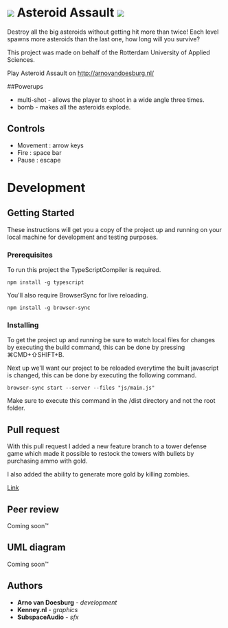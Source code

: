 #  ![](https://raw.githubusercontent.com/ArnovanDoesburg/CMTPRG01-8/feature/Collision/dist/img/meteor/tiny2.png) Asteroid Assault ![](https://raw.githubusercontent.com/ArnovanDoesburg/CMTPRG01-8/feature/Collision/dist/img/meteor/tiny1.png)

Destroy all the big asteroids without getting hit more than twice! Each level spawns more asteroids than the last one, how long will you survive?

This project was made on behalf of the Rotterdam University of Applied Sciences.

Play Asteroid Assault on http://arnovandoesburg.nl/

##Powerups
* multi-shot - allows the player to shoot in a wide angle three times.
* bomb - makes all the asteroids explode.

## Controls
* Movement : arrow keys
* Fire : space bar
* Pause : escape

# Development

## Getting Started 

These instructions will get you a copy of the project up and running on your local machine for development and testing purposes.

### Prerequisites

To run this project the TypeScriptCompiler is required.

```
npm install -g typescript
```

You'll also require BrowserSync for live reloading.

```
npm install -g browser-sync
```

### Installing

To get the project up and running be sure to watch local files for changes by executing the build command, this can be done by pressing ⌘CMD+⇧SHIFT+B.

Next up we'll want our project to be reloaded everytime the built javascript is changed, this can be done by executing the following command.

```
browser-sync start --server --files "js/main.js"
```

Make sure to execute this command in the /dist directory and not the root folder.

## Pull request

With this pull request I added a new feature branch to a tower defense game which made it possible to restock the towers with bullets by purchasing ammo with gold.

I also added the ability to generate more gold by killing zombies.

[Link](https://github.com/Tim0182/CMTPRG01-8/pull/2)


## Peer review

Coming soon™

## UML diagram

Coming soon™

## Authors

* **Arno van Doesburg** - *development*
* **Kenney.nl** - *graphics*
* **SubspaceAudio** - *sfx*
